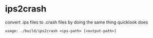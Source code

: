 # ips2crash

convert .ips files to .crash files by doing the same thing quicklook does

```
usage: ./build/ips2crash <ips-path> [<output-path>]
```
